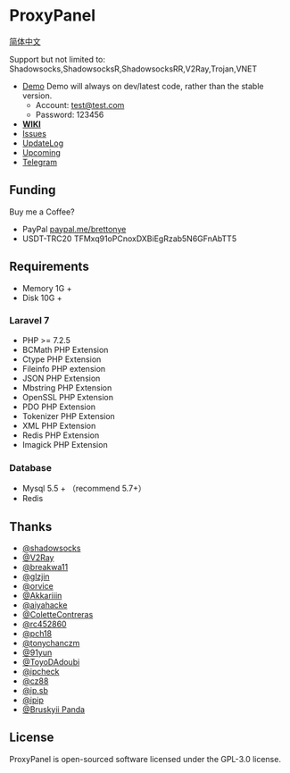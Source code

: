 # ProxyPanel
[简体中文](https://proxypanel.gitbook.io/wiki/)

Support but not limited to: Shadowsocks,ShadowsocksR,ShadowsocksRR,V2Ray,Trojan,VNET

- [Demo](https://demo.proxypanel.ml/) Demo will always on dev/latest code, rather than the stable version.
    - Account: test@test.com
    - Password: 123456
- [**WIKI**](https://proxypanel.gitbook.io/wiki/)
- [Issues](https://github.com/ZBrettonYe/ProxyPanel/issues)
- [UpdateLog](https://proxypanel.gitbook.io/wiki/updatelog)
- [Upcoming](https://github.com/ZBrettonYe/ProxyPanel/projects/2)
- [Telegram](https://t.me/joinchat/GUrO5hZsT3FOd79HAa9pcA)

## Funding
Buy me a Coffee?
- PayPal [paypal.me/brettonye](https://www.paypal.com/paypalme/brettonye)
- USDT-TRC20 TFMxq91oPCnoxDXBiEgRzab5N6GFnAbTT5

## Requirements
- Memory 1G +
- Disk 10G +

### Laravel 7
- PHP >= 7.2.5
- BCMath PHP Extension
- Ctype PHP Extension
- Fileinfo PHP extension
- JSON PHP Extension
- Mbstring PHP Extension
- OpenSSL PHP Extension
- PDO PHP Extension
- Tokenizer PHP Extension
- XML PHP Extension
- Redis PHP Extension
- Imagick PHP Extension

### Database
- Mysql 5.5 + （recommend 5.7+）
- Redis

## Thanks
- [@shadowsocks](https://github.com/shadowsocks)
- [@V2Ray](https://www.v2ray.com)
- [@breakwa11](https://github.com/breakwa11)
- [@glzjin](https://github.com/esdeathlove)
- [@orvice](https://github.com/orvice)
- [@Akkariiin](https://github.com/shadowsocksrr)
- [@aiyahacke](https://github.com/aiyahacke)
- [@ColetteContreras](https://github.com/ColetteContreras)
- [@rc452860](https://github.com/rc452860)
- [@pch18](https://github.com/pch18)
- [@tonychanczm](https://github.com/tonychanczm)
- [@91yun](https://github.com/91yun)
- [@ToyoDAdoubi](https://github.com/ToyoDAdoubi)
- [@ipcheck](https://ipcheck.need.sh)
- [@cz88](http://www.cz88.net/index.shtml)
- [@ip.sb](https://www.ip.sb)
- [@ipip](https://www.ipip.net)
- [@Bruskyii Panda](https://github.com/ssrpanel)

## License

ProxyPanel is open-sourced software licensed under the GPL-3.0 license.
